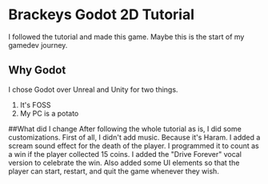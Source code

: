 # Brackeys Godot 2D Tutorial

I followed the tutorial and made this game. Maybe this is the start of my gamedev journey.

## Why Godot

I chose Godot over Unreal and Unity for two things.
  1. It's FOSS
  2. My PC is a potato

##What did I change
  After following the whole tutorial as is, I did some customizations. First of all, I didn't add music. Because it's Haram. I added a scream sound effect for the death of the player. I programmed it to count as a win if the player collected 15 coins. I added the "Drive Forever" vocal version to celebrate the win. Also added some UI elements so that the player can start, restart, and quit the game whenever they wish.
